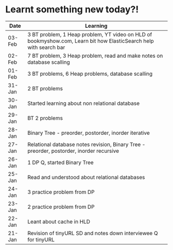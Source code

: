 # Learnt something new today?!

| Date | Learning |
|------|----------|
| 03-Feb | 3 BT problem, 1 Heap problem, YT video on HLD of bookmyshow.com, Learn bit how ElasticSearch help with search bar |
| 02-Feb | 7 BT problem, 3 Heap problem, read and make notes on database scalling |
| 01-Feb | 3 BT problems, 6 Heap problems, database scalling |
| 31-Jan | 2 BT problems |
| 30-Jan | Started learning about non relational database |
| 29-Jan | BT 2 problems |
| 28-Jan | Binary Tree - preorder, postorder, inorder iterative |
| 27-Jan | Relational database notes revision, Binary Tree - preorder, postorder, inorder recursive |
| 26-Jan | 1 DP Q, started Binary Tree |
| 25-Jan | Read and understood about relational databases |
| 24-Jan | 3 practice problem from DP |
| 23-Jan | 2 practice problem from DP |
| 22-Jan | Leant about cache in HLD |
| 21-Jan | Revision of tinyURL SD and notes down interviewee Q for tinyURL |
